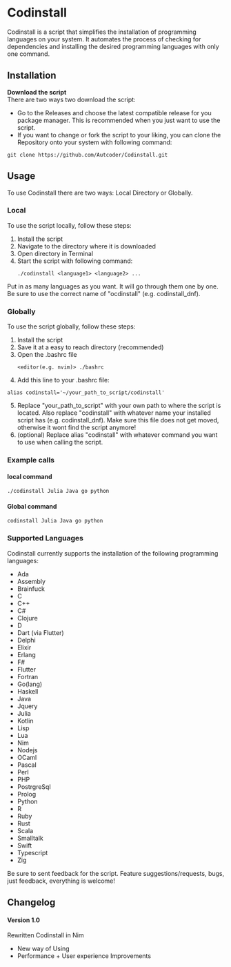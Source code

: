 
# Codinstall

  

Codinstall is a script that simplifies the installation of programming languages on your system. It automates the process of checking for dependencies and installing the desired programming languages with only one command.

## Installation

**Download the script**\
There are two ways two download the script:
+ Go to the Releases and choose the latest compatible release for you package manager. This is recommended when you just want to use the script.
+ If you want to change or fork the script to your liking, you can clone the Repository onto your system with following command:
```
git clone https://github.com/Autcoder/Codinstall.git
```


## Usage
To use Codinstall there are two ways: Local Directory or Globally.

### Local
To use the script locally, follow these steps:
1. Install the script
2. Navigate to the directory where it is downloaded
3. Open directory in Terminal
4. Start the script with following command:
   ```
   ./codinstall <language1> <language2> ...
   ```
Put in as many languages as you want. It will go through them one by one.
Be sure to use the correct name of "ocdinstall" (e.g. codinstall_dnf).

### Globally
To use the script globally, follow these steps:
1. Install the script
2. Save it at a easy to reach directory (recommended)
3. Open the .bashrc file
   ```
   <editor(e.g. nvim)> ./bashrc
   ```
4. Add this line to your .bashrc file:
  ```
  alias codinstall='~/your_path_to_script/codinstall'
  ```
5. Replace "your_path_to_script" with your own path to where the script is located.
   Also replace "codinstall" with whatever name your installed script has (e.g. codinstall_dnf).
   Make sure this file does not get moved, otherwise it wont find the script anymore!
6. (optional) Replace alias "codinstall" with whatever command you want to use when calling the script.


### Example calls
#### local command
  ```
  ./codinstall Julia Java go python 
  ```
#### Global command
  ```
  codinstall Julia Java go python
  ```


### Supported Languages

Codinstall currently supports the installation of the following programming languages:
- Ada
- Assembly
- Brainfuck
- C
- C++
- C#
- Clojure
- D
- Dart (via Flutter)
- Delphi
- Elixir
- Erlang
- F#
- Flutter
- Fortran
- Go(lang)
- Haskell
- Java
- Jquery
- Julia
- Kotlin
- Lisp
- Lua
- Nim
- Nodejs
- OCaml
- Pascal
- Perl
- PHP
- PostrgreSql
- Prolog
- Python
- R
- Ruby
- Rust
- Scala
- Smalltalk
- Swift
- Typescript
- Zig

Be sure to sent feedback for the script. Feature suggestions/requests, bugs, just feedback, everything is welcome!


## Changelog
#### Version 1.0
Rewritten Codinstall in Nim
- New way of Using
- Performance + User experience Improvements
